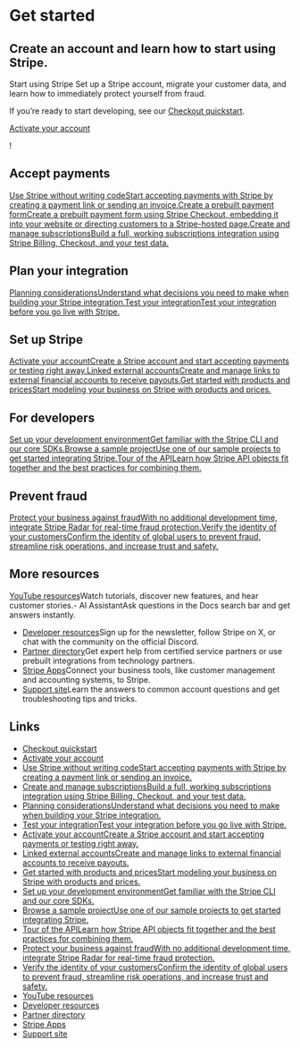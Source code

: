 # Get started

## Create an account and learn how to start using Stripe.

Start using Stripe
Set up a Stripe account, migrate your customer data, and learn how to
immediately protect yourself from fraud.

If you’re ready to start developing, see our [Checkout
quickstart](https://docs.stripe.com/checkout/quickstart).

[Activate your account](https://dashboard.stripe.com/register)

!

## Accept payments

[Use Stripe without writing codeStart accepting payments with Stripe by creating
a payment link or sending an
invoice.](https://docs.stripe.com/no-code/get-started)[Create a prebuilt payment
formCreate a prebuilt payment form using Stripe Checkout, embedding it into your
website or directing customers to a Stripe-hosted
page.](https://docs.stripe.com/checkout/quickstart)[Create and manage
subscriptionsBuild a full, working subscriptions integration using Stripe
Billing, Checkout, and your test
data.](https://docs.stripe.com/billing/quickstart)
## Plan your integration

[Planning considerationsUnderstand what decisions you need to make when building
your Stripe
integration.](https://docs.stripe.com/plan-integration/get-started/planning-considerations)[Test
your integrationTest your integration before you go live with
Stripe.](https://docs.stripe.com/testing)
## Set up Stripe

[Activate your accountCreate a Stripe account and start accepting payments or
testing right
away.](https://docs.stripe.com/get-started/account/activate)[Linked external
accountsCreate and manage links to external financial accounts to receive
payouts.](https://docs.stripe.com/get-started/account/linked-external-accounts)[Get
started with products and pricesStart modeling your business on Stripe with
products and prices.](https://docs.stripe.com/products-prices/getting-started)
## For developers

[Set up your development environmentGet familiar with the Stripe CLI and our
core SDKs.](https://docs.stripe.com/get-started/development-environment)[Browse
a sample projectUse one of our sample projects to get started integrating
Stripe.](https://docs.stripe.com/samples)[Tour of the APILearn how Stripe API
objects fit together and the best practices for combining
them.](https://docs.stripe.com/payments-api/tour)
## Prevent fraud

[Protect your business against fraudWith no additional development time,
integrate Stripe Radar for real-time fraud
protection.](https://docs.stripe.com/radar)[Verify the identity of your
customersConfirm the identity of global users to prevent fraud, streamline risk
operations, and increase trust and
safety.](https://docs.stripe.com/get-started/account/email-domain)
## More resources

[YouTube resources](https://www.youtube.com/stripe)Watch tutorials, discover new
features, and hear customer stories.- AI
AssistantAsk questions in the Docs search bar and get answers instantly.
- [Developer resources](https://docs.stripe.com/development)Sign up for the
newsletter, follow Stripe on X, or chat with the community on the official
Discord.
- [Partner
directory](https://stripe.partners/?f_help-me-with=implementation-and-development-services)Get
expert help from certified service partners or use prebuilt integrations from
technology partners.
- [Stripe Apps](https://marketplace.stripe.com/)Connect your business tools,
like customer management and accounting systems, to Stripe.
- [Support site](https://support.stripe.com/)Learn the answers to common account
questions and get troubleshooting tips and tricks.

## Links

- [Checkout quickstart](https://docs.stripe.com/checkout/quickstart)
- [Activate your account](https://dashboard.stripe.com/register)
- [Use Stripe without writing codeStart accepting payments with Stripe by
creating a payment link or sending an
invoice.](https://docs.stripe.com/no-code/get-started)
- [Create and manage subscriptionsBuild a full, working subscriptions
integration using Stripe Billing, Checkout, and your test
data.](https://docs.stripe.com/billing/quickstart)
- [Planning considerationsUnderstand what decisions you need to make when
building your Stripe
integration.](https://docs.stripe.com/plan-integration/get-started/planning-considerations)
- [Test your integrationTest your integration before you go live with
Stripe.](https://docs.stripe.com/testing)
- [Activate your accountCreate a Stripe account and start accepting payments or
testing right away.](https://docs.stripe.com/get-started/account/activate)
- [Linked external accountsCreate and manage links to external financial
accounts to receive
payouts.](https://docs.stripe.com/get-started/account/linked-external-accounts)
- [Get started with products and pricesStart modeling your business on Stripe
with products and
prices.](https://docs.stripe.com/products-prices/getting-started)
- [Set up your development environmentGet familiar with the Stripe CLI and our
core SDKs.](https://docs.stripe.com/get-started/development-environment)
- [Browse a sample projectUse one of our sample projects to get started
integrating Stripe.](https://docs.stripe.com/samples)
- [Tour of the APILearn how Stripe API objects fit together and the best
practices for combining them.](https://docs.stripe.com/payments-api/tour)
- [Protect your business against fraudWith no additional development time,
integrate Stripe Radar for real-time fraud
protection.](https://docs.stripe.com/radar)
- [Verify the identity of your customersConfirm the identity of global users to
prevent fraud, streamline risk operations, and increase trust and
safety.](https://docs.stripe.com/get-started/account/email-domain)
- [YouTube resources](https://www.youtube.com/stripe)
- [Developer resources](https://docs.stripe.com/development)
- [Partner
directory](https://stripe.partners/?f_help-me-with=implementation-and-development-services)
- [Stripe Apps](https://marketplace.stripe.com)
- [Support site](https://support.stripe.com/)